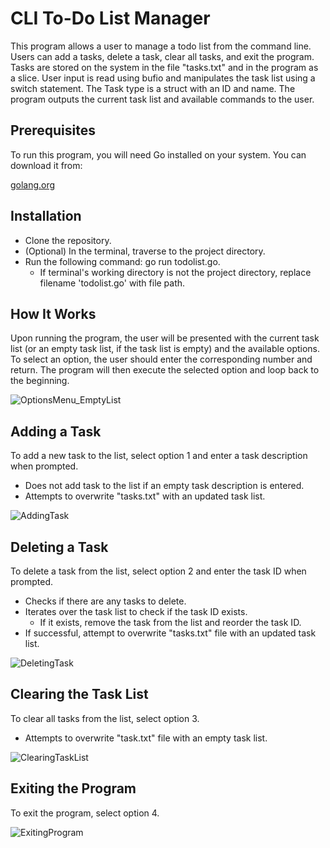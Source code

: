 <h1>CLI To-Do List Manager</h1>



<!-- Program overview -->
<p>This program allows a user to manage a todo list from the command line. Users can add a tasks, delete a task, clear all tasks, and exit the program. Tasks are stored on the system in the file "tasks.txt" and in the program as a slice. User input is read using bufio and manipulates the task list using a switch statement. The Task type is a struct with an ID and name. The program outputs the current task list and available commands to the user.</p>



<!-- Prerequisites -->
<h2><b>Prerequisites</b></h2>
<p>To run this program, you will need Go installed on your system. You can download it from:</p>

[golang.org](https://go.dev/)



<!-- Installation -->
<h2><b>Installation</b></h2>

- Clone the repository.
- (Optional) In the terminal, traverse to the project directory.
- Run the following command: go run todolist.go.
  - If terminal's working directory is not the project directory, replace filename 'todolist.go' with file path.



<!-- How It Works -->
<h2><b>How It Works</b></h2>
<p>Upon running the program, the user will be presented with the current task list (or an empty task list, if the task list is empty) and the available options. To select an option, the user should enter the corresponding number and return. The program will then execute the selected option and loop back to the beginning.</p>

![OptionsMenu_EmptyList](https://user-images.githubusercontent.com/96446640/236118835-15f89bcd-f41d-4ced-999b-8af934860fe7.png)



<!-- Adding a Task -->
<h2><b>Adding a Task</b></h2>
<p>To add a new task to the list, select option 1 and enter a task description when prompted.</p>

- Does not add task to the list if an empty task description is entered.
- Attempts to overwrite "tasks.txt" with an updated task list.

![AddingTask](https://user-images.githubusercontent.com/96446640/236120285-332f27bb-3619-4d88-9aa2-14d92dea6826.png)



<!-- Deleting a Task -->
<h2><b>Deleting a Task</b></h2>
<p>To delete a task from the list, select option 2 and enter the task ID when prompted.</p>

- Checks if there are any tasks to delete.
- Iterates over the task list to check if the task ID exists.
  - If it exists, remove the task from the list and reorder the task ID.
- If successful, attempt to overwrite "tasks.txt" file with an updated task list.

![DeletingTask](https://user-images.githubusercontent.com/96446640/236121606-610071be-1d89-4f92-824a-d06248e8807f.png)



<!-- Clearing the Task List -->
<h2><b>Clearing the Task List</b></h2>
<p>To clear all tasks from the list, select option 3.</p>

- Attempts to overwrite "task.txt" file with an empty task list.

![ClearingTaskList](https://user-images.githubusercontent.com/96446640/236123065-76a62452-7914-4940-93f3-0d50237cc23b.png)



<!-- Exiting the Program -->
<h2><b>Exiting the Program</b></h2>
<p>To exit the program, select option 4.</p>

![ExitingProgram](https://user-images.githubusercontent.com/96446640/236123596-a3b7379e-5ade-4714-a5d6-bdf452a558e8.png)
